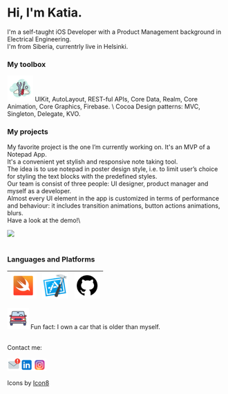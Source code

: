 # Hi, I'm Katia.
I'm a self-taught iOS Developer with a Product Management background in Electrical Engineering. \
I'm from Siberia, currentrly live in Helsinki.

### My toolbox
<img src="https://github.com/K-Khud/K-Khud/blob/main/Images/hand-tools.png" width=60>
UIKit, AutoLayout, REST-ful APIs, Core Data, Realm, Core Animation, Core Graphics, Firebase. \
Cocoa Design patterns: MVC, Singleton, Delegate, KVO.

### My projects

My favorite project is the one I’m currently working on. It's an MVP of a Notepad App.\
It's a convenient yet stylish and responsive note taking tool.\
The idea is to use notepad in poster design style, i.e. to limit user’s choice for styling the text blocks with the predefined styles.\
Our team is consist of three people: UI designer, product manager and myself as a developer.\
Almost every UI element in the app is customized in terms of performance and behaviour: it includes transition animations, button actions animations, blurs.\
Have a look at the demo!\
<p align="left">
  <img src="https://github.com/K-Khud/K-Khud/blob/main/Images/MVP-1.gif" width=300>
  <br><br>
</p>

### Languages and Platforms
|<img src="https://github.com/K-Khud/K-Khud/blob/main/Images/swift.png" width=60> | <img src="https://github.com/K-Khud/K-Khud/blob/main/Images/xcode.png" width=60> | <img src="https://github.com/K-Khud/K-Khud/blob/main/Images/github.png" width=60> | 
|:---:|:---:|:---:|

<p align="left">
<img src="https://github.com/K-Khud/K-Khud/blob/main/Images/car.png" width=50> 
Fun fact: I own a car that is older than myself.
<br><br>
</p>

Contact me: 
<br/><br/>
<a href="katerina.koreneva@gmail.com">
  <img align="left" alt="Katia Khudzhamkulova" width="30px" src="https://github.com/K-Khud/K-Khud/blob/main/Images/mail.png" />
</a>
<a href="https://www.linkedin.com/in/ekaterina-khudzhamkulova-00094315b/">
  <img align="left" alt="Katia Khudzhamkulova" width="30px" src="https://github.com/K-Khud/K-Khud/blob/main/Images/linkedin.png" />
</a>
<a href="https://www.instagram.com/katia_hood/">
  <img align="left" alt="Katia Khudzhamkulova" width="30px" src="https://github.com/K-Khud/K-Khud/blob/main/Images/instagram.png" />
</a>
<br/><br/>

Icons by [Icon8](https://icons8.com)
